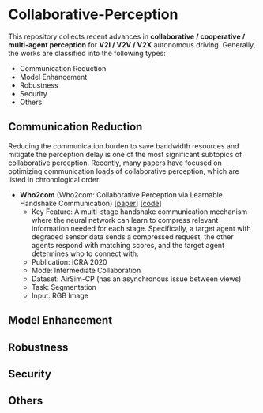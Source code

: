 # Collaborative-Perception

This repository collects recent advances in **collaborative / cooperative / multi-agent perception** for **V2I / V2V / V2X** autonomous driving. 
Generally, the works are classified into the following types:
- Communication Reduction
- Model Enhancement
- Robustness
- Security
- Others

## Communication Reduction

Reducing the communication burden to save bandwidth resources and mitigate the perception delay is one of the most significant subtopics of collaborative perception.
Recently, many papers have focused on optimizing communication loads of collaborative perception, which are listed in chronological order.

- **Who2com** (Who2com: Collaborative Perception via Learnable Handshake Communication) [[paper](https://arxiv.org/abs/2003.09575)] [[code](https://github.com/GT-RIPL/MultiAgentPerception)]
  - Key Feature: A multi-stage handshake communication mechanism where the neural network can learn to compress relevant information needed for each stage. Specifically, a target agent with degraded sensor data sends a compressed request, the other agents respond with matching scores, and the target agent determines who to connect with.
  - Publication: ICRA 2020
  - Mode: Intermediate Collaboration
  - Dataset: AirSim-CP (has an asynchronous issue between views)
  - Task: Segmentation
  - Input: RGB Image

## Model Enhancement

## Robustness

## Security

## Others
